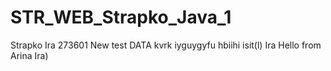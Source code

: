 # STR_WEB_Strapko_Java_1
Strapko Ira
273601
New test DATA
kvrk
iyguygyfu
hbiihi
isit(l)
Ira Hello from Arina
Ira)
